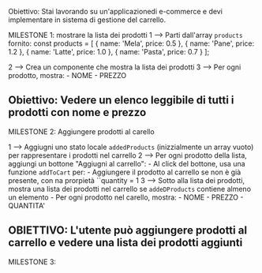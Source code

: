 Obiettivo:
Stai lavorando su un'applicazionedi e-commerce e devi implementare in sistema di gestione del carrello.

MILESTONE 1: mostrare la lista dei prodotti
1 --> Parti dall'array `products` fornito:
const products = [
    { name: 'Mela', price: 0.5 },
    { name: 'Pane', price: 1.2 },
    { name: 'Latte', price: 1.0 },
    { name: 'Pasta', price: 0.7 }
];

2 --> Crea un componente che mostra la lista dei prodotti
3 --> Per ogni prodotto, mostra: 
        - NOME
        - PREZZO

Obiettivo: Vedere un elenco leggibile di tutti i prodotti con nome e prezzo
-------------------------------------------------------------------------
MILESTONE 2: Aggiungere prodotti al carello

1 --> Aggiugni uno stato locale `addedProducts` (inizzialmente un array vuoto) per rappresentare i prodotti nel carrello
2 --> Per ogni prodotto della lista, aggiungi un bottone "Aggiugni al carrello":
                        - Al click del bottone, usa una funzione `addToCart` per: 
                        - Aggiungere il prodotto al carrello se non è già presente, con na prorpietà ``quantity = 1
3 --> Sotto alla lista dei prodotti, mostra una lista dei prodotti nel carrello se `addeDProducts` contiene almeno un elemento 
                        - Per ogni prodotto nel carello, mostra:
                        - NOME
                        - PREZZO
                        - QUANTITA'

OBIETTIVO: L'utente può aggiungere prodotti al carrello e vedere  una lista dei prodotti aggiunti
------------------------------------------------------------------------------
MILESTONE 3: 